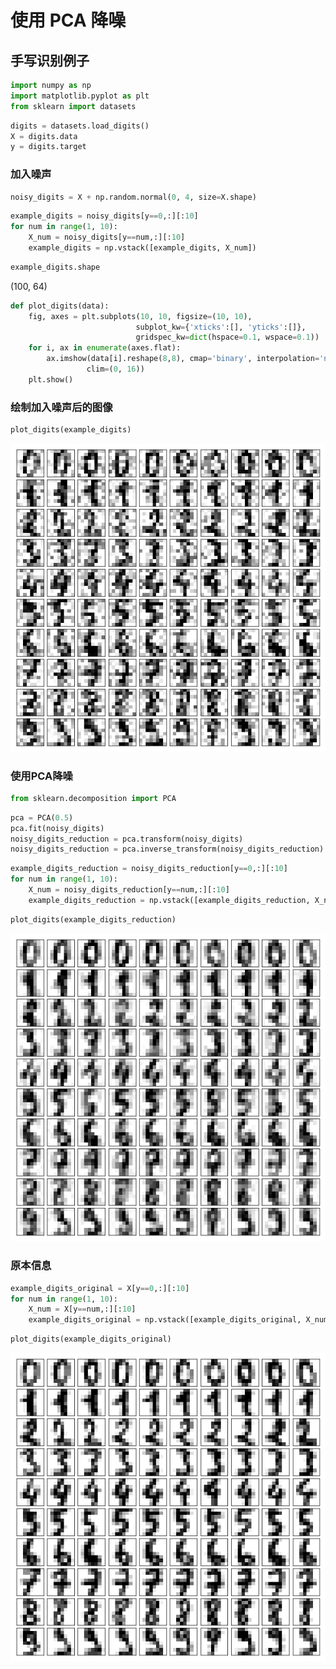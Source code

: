 
# 使用 PCA 降噪

## 手写识别例子

```python
import numpy as np
import matplotlib.pyplot as plt
from sklearn import datasets
```

```python
digits = datasets.load_digits()
X = digits.data
y = digits.target
```

### 加入噪声

```python
noisy_digits = X + np.random.normal(0, 4, size=X.shape)
```

```python
example_digits = noisy_digits[y==0,:][:10]
for num in range(1, 10):
    X_num = noisy_digits[y==num,:][:10]
    example_digits = np.vstack([example_digits, X_num])
```

```python
example_digits.shape
```

(100, 64)

```python
def plot_digits(data):
    fig, axes = plt.subplots(10, 10, figsize=(10, 10), 
                            subplot_kw={'xticks':[], 'yticks':[]},
                            gridspec_kw=dict(hspace=0.1, wspace=0.1))
    for i, ax in enumerate(axes.flat):
        ax.imshow(data[i].reshape(8,8), cmap='binary', interpolation='nearest',
                 clim=(0, 16))
    plt.show()
```

### 绘制加入噪声后的图像

```python
plot_digits(example_digits)
```

![png](..\assets\img\PCA\output_9_0_0.png)

### 使用PCA降噪

```python
from sklearn.decomposition import PCA
```

```python
pca = PCA(0.5)
pca.fit(noisy_digits)
noisy_digits_reduction = pca.transform(noisy_digits)
noisy_digits_reduction = pca.inverse_transform(noisy_digits_reduction)
```

```python
example_digits_reduction = noisy_digits_reduction[y==0,:][:10]
for num in range(1, 10):
    X_num = noisy_digits_reduction[y==num,:][:10]
    example_digits_reduction = np.vstack([example_digits_reduction, X_num])
```

```python
plot_digits(example_digits_reduction)
```

![png](..\assets\img\PCA\output_14_0.png)

### 原本信息

```python
example_digits_original = X[y==0,:][:10]
for num in range(1, 10):
    X_num = X[y==num,:][:10]
    example_digits_original = np.vstack([example_digits_original, X_num])
```

```python
plot_digits(example_digits_original)
```

![png](..\assets\img\PCA\output_17_0_0.png)